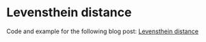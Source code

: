 # Levensthein distance

Code and example for the following blog post: [Levensthein distance](https://www.kleemans.ch/levenshtein-distance)
